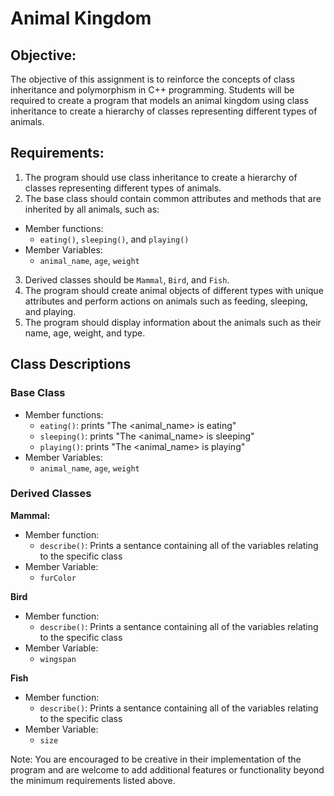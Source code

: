 # Animal Kingdom

## Objective:
The objective of this assignment is to reinforce the concepts of class inheritance and polymorphism in C++ programming. Students will be required to create a program that models an animal kingdom using class inheritance to create a hierarchy of classes representing different types of animals.

## Requirements:

1. The program should use class inheritance to create a hierarchy of classes representing different types of animals.
2. The base class should contain common attributes and methods that are inherited by all animals, such as:
- Member functions:
  - ```eating()```, ```sleeping()```, and ```playing()```
- Member Variables:
  - ```animal_name```, ```age```, ```weight``` 
3. Derived classes should be ```Mammal```, ```Bird```, and ```Fish```.
4. The program should create animal objects of different types with unique attributes and perform actions on animals such as feeding, sleeping, and playing.
5. The program should display information about the animals such as their name, age, weight, and type.

## Class Descriptions
### Base Class
- Member functions:
  - ```eating()```: prints "The <animal_name> is eating"
  - ```sleeping()```: prints "The <animal_name> is sleeping"
  - ```playing()```: prints "The <animal_name> is playing"
- Member Variables:
  - ```animal_name```, ```age```, ```weight``` 

### Derived Classes
**Mammal:**
- Member function:
  - ```describe()```: Prints a sentance containing all of the variables relating to the specific class
- Member Variable:
  - ```furColor```

**Bird**
- Member function:
  - ```describe()```: Prints a sentance containing all of the variables relating to the specific class
- Member Variable:
  - ```wingspan```

**Fish**
- Member function:
  - ```describe()```: Prints a sentance containing all of the variables relating to the specific class
- Member Variable:
  - ```size```

Note: You are encouraged to be creative in their implementation of the program and are welcome to add additional features or functionality beyond the minimum requirements listed above.
